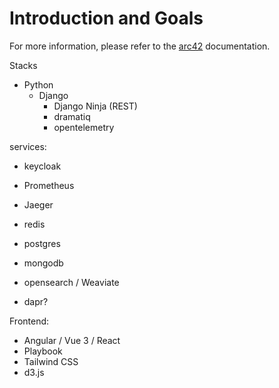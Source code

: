 # Introduction and Goals

For more information, please refer to the [arc42](https://docs.arc42.org/section-1/) documentation.


Stacks
- Python
  - Django
    - Django Ninja (REST)
    - dramatiq
    - opentelemetry

services:
- keycloak
- Prometheus
- Jaeger

- redis
- postgres
- mongodb
- opensearch / Weaviate

- dapr?

Frontend:
- Angular / Vue 3 / React
- Playbook
- Tailwind CSS
- d3.js
